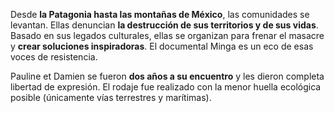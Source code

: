 Desde **la Patagonia hasta las montañas de México**, las comunidades se levantan. Ellas denuncian **la destrucción de sus territorios y de sus vidas**. Basado en sus legados culturales, ellas se organizan para frenar el masacre y **crear soluciones inspiradoras**. El documental Minga es un eco de esas voces de resistencia. 

Pauline et Damien se fueron **dos años a su encuentro** y les dieron completa libertad de expresión. El rodaje fue realizado con la menor huella ecológica posible (únicamente vías terrestres y marítimas).
